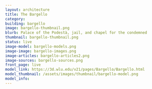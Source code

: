 ```yaml
---
layout: architecture
title: The Bargello
category: 
building: bargello
image: bargello-thumbnail.png
blurb: Palace of the Podestà, jail, and chapel for the condemned
thumbnail: bargello-thumbnail.png
status: live
image-model: bargello-models.png
image-image: bargello-images.png
image-articles: bargello-articles2.png
image-sources: bargello-sources.png
front_page: live
model_link: https://3d.wlu.edu/v21/pages/Bargello/Bargello.html
model_thumbnail: /assets/images/thumbnail/bargello-model.png
model_info: 
---
```

